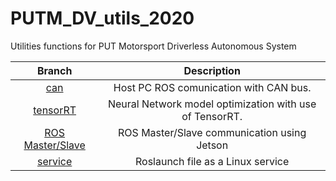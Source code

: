 # PUTM_DV_utils_2020
Utilities functions for PUT Motorsport Driverless Autonomous System


| Branch 	| Description 	|
|:-:	|:-:	|
| [can](https://github.com/PUT-Motorsport/PUTM_DV_utils_2020/tree/can) 	| Host PC ROS comunication with CAN bus. 	|
| [tensorRT](https://github.com/PUT-Motorsport/PUTM_DV_utils_2020/tree/tensorRT) 	| Neural Network model optimization with use of TensorRT.	|
| [ROS Master/Slave](https://github.com/PUT-Motorsport/PUTM_DV_utils_2020/tree/jetson)    | ROS Master/Slave communication using Jetson   |
| [service](https://github.com/PUT-Motorsport/PUTM_DV_Utils_2020/tree/service)    | Roslaunch file as a Linux service   |
